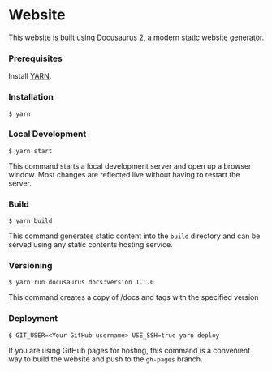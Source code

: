 # Website

This website is built using [Docusaurus 2](https://v2.docusaurus.io/), a modern static website generator.

### Prerequisites

Install [YARN](https://classic.yarnpkg.com/en/docs/install/).

### Installation

```
$ yarn
```

### Local Development

```
$ yarn start
```

This command starts a local development server and open up a browser window. Most changes are reflected live without having to restart the server.

### Build

```
$ yarn build
```

This command generates static content into the `build` directory and can be served using any static contents hosting service.

### Versioning

```
$ yarn run docusaurus docs:version 1.1.0
```

This command creates a copy of /docs and tags with the specified version

### Deployment

```
$ GIT_USER=<Your GitHub username> USE_SSH=true yarn deploy
```

If you are using GitHub pages for hosting, this command is a convenient way to build the website and push to the `gh-pages` branch.
